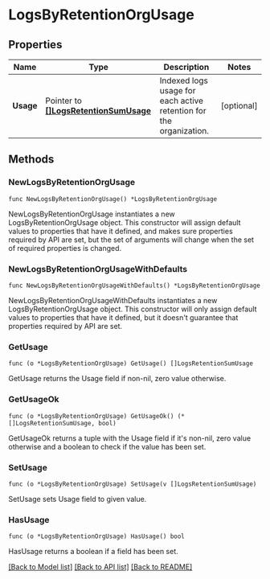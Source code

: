 # LogsByRetentionOrgUsage

## Properties

Name | Type | Description | Notes
---- | ---- | ----------- | ------
**Usage** | Pointer to [**[]LogsRetentionSumUsage**](LogsRetentionSumUsage.md) | Indexed logs usage for each active retention for the organization. | [optional] 

## Methods

### NewLogsByRetentionOrgUsage

`func NewLogsByRetentionOrgUsage() *LogsByRetentionOrgUsage`

NewLogsByRetentionOrgUsage instantiates a new LogsByRetentionOrgUsage object.
This constructor will assign default values to properties that have it defined,
and makes sure properties required by API are set, but the set of arguments
will change when the set of required properties is changed.

### NewLogsByRetentionOrgUsageWithDefaults

`func NewLogsByRetentionOrgUsageWithDefaults() *LogsByRetentionOrgUsage`

NewLogsByRetentionOrgUsageWithDefaults instantiates a new LogsByRetentionOrgUsage object.
This constructor will only assign default values to properties that have it defined,
but it doesn't guarantee that properties required by API are set.

### GetUsage

`func (o *LogsByRetentionOrgUsage) GetUsage() []LogsRetentionSumUsage`

GetUsage returns the Usage field if non-nil, zero value otherwise.

### GetUsageOk

`func (o *LogsByRetentionOrgUsage) GetUsageOk() (*[]LogsRetentionSumUsage, bool)`

GetUsageOk returns a tuple with the Usage field if it's non-nil, zero value otherwise
and a boolean to check if the value has been set.

### SetUsage

`func (o *LogsByRetentionOrgUsage) SetUsage(v []LogsRetentionSumUsage)`

SetUsage sets Usage field to given value.

### HasUsage

`func (o *LogsByRetentionOrgUsage) HasUsage() bool`

HasUsage returns a boolean if a field has been set.


[[Back to Model list]](../README.md#documentation-for-models) [[Back to API list]](../README.md#documentation-for-api-endpoints) [[Back to README]](../README.md)


